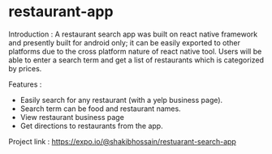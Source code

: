 # restaurant-app

Introduction :
A restaurant search app was built on react native framework and presently built for android only; it can be easily exported to other platforms due to the cross platform nature of react native tool. Users will be able to enter a search term and get a list of restaurants which is categorized by prices.

Features :
- Easily search for any restaurant (with a yelp business page).
- Search term can be food and restaurant names.
- View restaurant business page 
- Get directions to restaurants from the app.

Project link :
https://expo.io/@shakibhossain/restuarant-search-app
